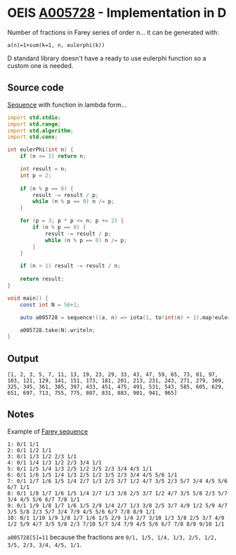 # OEIS [A005728](https://oeis.org/A005728) - Implementation in D

Number of fractions in Farey series of order n... it can be generated with:

`a(n)=1+sum(k=1, n, eulerphi(k))`

D standard library doesn't have a ready to use eulerphi function so a custom one is needed.

## Source code

[Sequence](https://dlang.org/library/std/range/sequence.html) with function in lambda form...

```d
import std.stdio;
import std.range;
import std.algorithm;
import std.conv;

int eulerPhi(int n) {
    if (n <= 1) return n;

    int result = n;
    int p = 2;
    
    if (n % p == 0) {
        result -= result / p;
        while (n % p == 0) n /= p;
    }

    for (p = 3; p * p <= n; p += 2) {
        if (n % p == 0) {
            result -= result / p;
            while (n % p == 0) n /= p;
        }
    }

    if (n > 1) result -= result / n;
    
    return result;
}

void main() {
    const int N = 56+1;

    auto a005728 = sequence!((a, n) => iota(1, to!int(n) + 1).map!eulerPhi.sum + 1);

    a005728.take(N).writeln;
}
```


## Output

```text
[1, 2, 3, 5, 7, 11, 13, 19, 23, 29, 33, 43, 47, 59, 65, 73, 81, 97, 103, 121, 129, 141, 151, 173, 181, 201, 213, 231, 243, 271, 279, 309, 325, 345, 361, 385, 397, 433, 451, 475, 491, 531, 543, 585, 605, 629, 651, 697, 713, 755, 775, 807, 831, 883, 901, 941, 965]
```

## Notes

Example of [Farey sequence](https://en.wikipedia.org/wiki/Farey_sequence)

```text
1: 0/1 1/1
2: 0/1 1/2 1/1
3: 0/1 1/3 1/2 2/3 1/1
4: 0/1 1/4 1/3 1/2 2/3 3/4 1/1
5: 0/1 1/5 1/4 1/3 2/5 1/2 3/5 2/3 3/4 4/5 1/1
6: 0/1 1/6 1/5 1/4 1/3 2/5 1/2 3/5 2/3 3/4 4/5 5/6 1/1
7: 0/1 1/7 1/6 1/5 1/4 2/7 1/3 2/5 3/7 1/2 4/7 3/5 2/3 5/7 3/4 4/5 5/6 6/7 1/1
8: 0/1 1/8 1/7 1/6 1/5 1/4 2/7 1/3 3/8 2/5 3/7 1/2 4/7 3/5 5/8 2/3 5/7 3/4 4/5 5/6 6/7 7/8 1/1
9: 0/1 1/9 1/8 1/7 1/6 1/5 2/9 1/4 2/7 1/3 3/8 2/5 3/7 4/9 1/2 5/9 4/7 3/5 5/8 2/3 5/7 3/4 7/9 4/5 5/6 6/7 7/8 8/9 1/1
10: 0/1 1/10 1/9 1/8 1/7 1/6 1/5 2/9 1/4 2/7 3/10 1/3 3/8 2/5 3/7 4/9 1/2 5/9 4/7 3/5 5/8 2/3 7/10 5/7 3/4 7/9 4/5 5/6 6/7 7/8 8/9 9/10 1/1
```

`a005728[5]=11` because the fractions are `0/1, 1/5, 1/4, 1/3, 2/5, 1/2, 3/5, 2/3, 3/4, 4/5, 1/1`.
